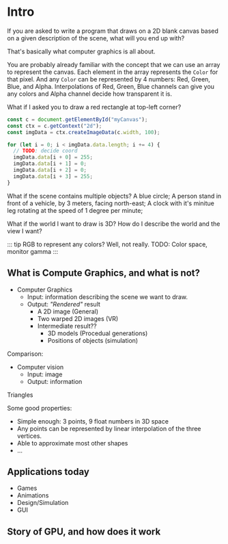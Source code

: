 # Intro


If you are asked to write a program that draws on a 2D blank canvas based on a given description of the scene, what will you end up with?

That's basically what computer graphics is all about.

You are probably already familiar with the concept that we can use an array to represent the canvas. Each element in the array represents the `Color` for that pixel. And any `Color` can be represented by 4 numbers: Red, Green, Blue, and Alpha. Interpolations of Red, Green, Blue channels can give you any colors and Alpha channel decide how transparent it is.

What if I asked you to draw a red rectangle at top-left corner?

```typescript
const c = document.getElementById("myCanvas");
const ctx = c.getContext("2d");
const imgData = ctx.createImageData(c.width, 100);

for (let i = 0; i < imgData.data.length; i += 4) {
  // TODO: decide coord
  imgData.data[i + 0] = 255;
  imgData.data[i + 1] = 0;
  imgData.data[i + 2] = 0;
  imgData.data[i + 3] = 255;
}
```

What if the scene contains multiple objects? A blue circle; A person stand in front of a vehicle, by 3 meters, facing north-east; A clock with it's minitue leg rotating at the speed of 1 degree per minute;

What if the world I want to draw is 3D? How do I describe the world and the view I want?

::: tip
RGB to represent any colors? Well, not really. TODO: Color space, monitor gamma
:::

## What is Compute Graphics, and what is not?

* Computer Graphics
  - Input: information describing the scene we want to draw.
  - Output: *"Rendered"* result
    - A 2D image (General)
    - Two warped 2D images (VR)
    - Intermediate result??
      - 3D models (Procedual generations)
      - Positions of objects (simulation)

Comparison:

* Computer vision
  - Input: image
  - Output: information



Triangles

Some good properties:
- Simple enough: 3 points, 9 float numbers in 3D space
- Any points can be represented by linear interpolation of the three vertices.
- Able to approximate most other shapes
- ...

## Applications today
  - Games
  - Animations
  - Design/Simulation
  - GUI


## Story of GPU, and how does it work